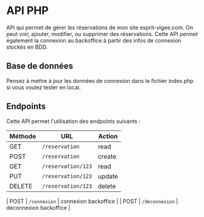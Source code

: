 #  API PHP

APi qui permet de gérer les réservations de mon site esprit-vigee.com. 
On peut voir, ajouter, modifier, ou supprimer des réservations.
Cette API permet également la connexion au backoffice à partir des infos de connexion stockés en BDD.


## Base de données

Pensez à mettre à jour les données de connexion dans le fichier index.php si vous voulez tester en local.


## Endpoints
Cette API permet l'utilisation des endpoints suivants :

| Méthode | URL  | Action |
|--|--|--|
| GET | `/reservation` | read |
| POST | `/reservation` | create |
| GET | `/reservation/123` | read |
| PUT | `/reservation/123` | update |
| DELETE | `/reservation/123` | delete |

| POST | `/connexion` | connexion backoffice |
| POST | `/deconnexion` | deconnexion backoffice |

